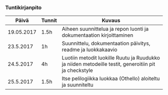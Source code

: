 ﻿### Tuntikirjanpito
Päivä | Tunnit | Kuvaus
--------------- | ----- | ------
19.05.2017 | 1.5h | Aiheen suunnittelua ja repon luonti ja dokumentaation kirjoittaminen
23.5.2017 | 1h | Suunnittelu, dokumentaation päivitys, readme ja luokkakaavio
24.5.2017 | 4h | Luotiin metodit luokille Ruutu ja Ruudukko ja niiden metodeille testit, generoitiin pit ja checkstyle
25.5.2017 | 1.5h | Itse pelilogiikka luokkaa (Othello) aloiteltu ja suunniteltu
